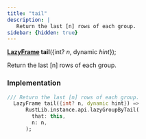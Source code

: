 ```yaml
---
title: "tail"
description: |
   Return the last [n] rows of each group.
sidebar: {hidden: true}
---
```

<span class="dart-code"><strong>[LazyFrame] tail</strong>({<span class="nobr">int? <i>n</i></span>, <span class="nobr">dynamic <i>hint</i></span>});</span>

 Return the last [n] rows of each group.
### Implementation
```dart
/// Return the last [n] rows of each group.
  LazyFrame tail({int? n, dynamic hint}) =>
      RustLib.instance.api.lazyGroupByTail(
        that: this,
        n: n,
      );
```

[LazyFrame]: /reference/classes/lazyframe